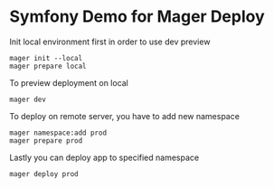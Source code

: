 Symfony Demo for Mager Deploy
===

Init local environment first in order to use dev preview

```shell
mager init --local
mager prepare local
```

To preview deployment on local

```shell
mager dev
```

To deploy on remote server, you have to add new namespace

```shell
mager namespace:add prod
mager prepare prod
```

Lastly you can deploy app to specified namespace
````shell
mager deploy prod
````